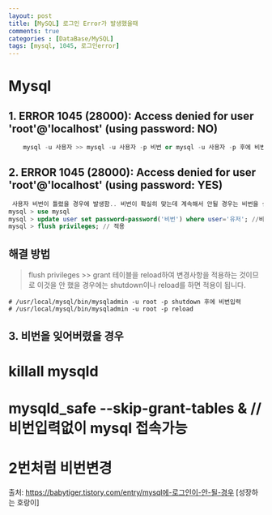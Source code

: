 ```yaml
---
layout: post
title: [MySQL] 로그인 Error가 발생했을때 
comments: true
categories : [DataBase/MySQL]
tags: [mysql, 1045, 로그인error] 
---
```


#  Mysql 

## 1. ERROR 1045 (28000): Access denied for user 'root'@'localhost' (using password: NO)
```s
    mysql -u 사용자 >> mysql -u 사용자 -p 비번 or mysql -u 사용자 -p 후에 비번 입력 
```

## 2. ERROR 1045 (28000): Access denied for user 'root'@'localhost' (using password: YES)
```sql
 사용자 비번이 틀렸을 경우에 발생함.. 비번이 확실히 맞는데 계속해서 안될 경우는 비번을 설정한 후에 MySQL에 변경사항을 적용하기 위한 flush privileges << 명령어를 입력하지 않아서 그렇습니다.
mysql > use mysql
mysql > update user set password=password('비번') where user='유저'; //비번변경
mysql > flush privileges; // 적용
```



## 해결 방법 

> flush privileges >> grant 테이블을 reload하여 변경사항을 적용하는 것이므로 이것을 안 했을 경우에는 shutdown이나 reload를 하면 적용이 됩니다.
```
# /usr/local/mysql/bin/mysqladmin -u root -p shutdown 후에 비번입력
# /usr/local/mysql/bin/mysqladmin -u root -p reload
```


## 3. 비번을 잊어버렸을 경우

 # killall mysqld
 # mysqld_safe  --skip-grant-tables & // 비번입력없이 mysql 접속가능
 # 2번처럼 비번변경


출처: https://babytiger.tistory.com/entry/mysql에-로그인이-안-될-경우 [성장하는 호랑이]
